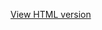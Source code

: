 [View HTML version](https://htmlpreview.github.io/?https://github.com/hugohiraoka/Spam_Email_Classification_Using_BERT/blob/main/html/Spam_Email_Classification_Using_BERT.html)
